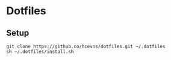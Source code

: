 # Dotfiles

## Setup

```
git clone https://github.co/hcevns/dotfiles.git ~/.dotfiles
sh ~/.dotfiles/install.sh
```
